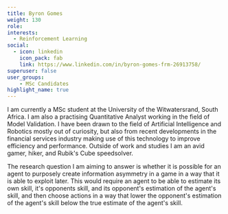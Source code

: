 ```yaml
---
title: Byron Gomes
weight: 130
role:
interests:
  - Reinforcement Learning
social:
  - icon: linkedin
    icon_pack: fab
    link: https://www.linkedin.com/in/byron-gomes-frm-26913758/
superuser: false
user_groups:
    - MSc Candidates 
highlight_name: true
---
```

I am currently a MSc student at the University of the Witwatersrand, South Africa. I am also a practising Quantitative Analyst working in the field of Model Validation. I have been drawn to the field of Artificial Intelligence and Robotics mostly out of curiosity, but also from recent developments in the financial services industry making use of this technology to improve efficiency and performance. Outside of work and studies I am an avid gamer, hiker, and Rubik's Cube speedsolver.

The research question I am aiming to answer is whether it is possible for an agent to purposely create information asymmetry in a game in a way that it is able to exploit later. This would require an agent to be able to estimate its own skill, it's opponents skill, and its opponent's estimation of the agent's skill, and then choose actions in a way that lower the opponent's estimation of the agent's skill below the true estimate of the agent's skill.

